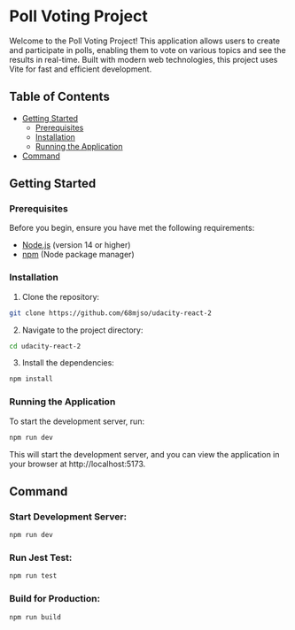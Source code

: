 # Poll Voting Project

Welcome to the Poll Voting Project! This application allows users to create and participate in polls, enabling them to vote on various topics and see the results in real-time. Built with modern web technologies, this project uses Vite for fast and efficient development.

## Table of Contents

- [Getting Started](#getting-started)
  - [Prerequisites](#prerequisites)
  - [Installation](#installation)
  - [Running the Application](#running-the-application)
- [Command](#command)

## Getting Started

### Prerequisites

Before you begin, ensure you have met the following requirements:

- [Node.js](https://nodejs.org/) (version 14 or higher)
- [npm](https://www.npmjs.com/) (Node package manager)

### Installation

1. Clone the repository:

```bash
git clone https://github.com/68mjso/udacity-react-2
```

2. Navigate to the project directory:

```bash
cd udacity-react-2
```

3. Install the dependencies:

```bash
npm install
```

### Running the Application

To start the development server, run:

```bash
npm run dev
```

This will start the development server, and you can view the application in your browser at http://localhost:5173.

## Command

### Start Development Server:

```bash
npm run dev
```

### Run Jest Test:

```bash
npm run test
```

### Build for Production:

```bash
npm run build
```
